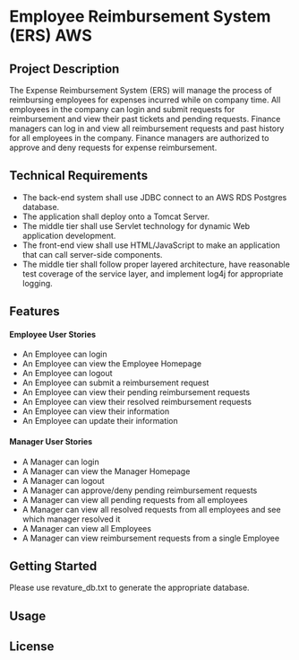 # Employee Reimbursement System (ERS) AWS

## Project Description

The Expense Reimbursement System (ERS) will manage the process of reimbursing employees for expenses incurred while on company time. All employees in the company can login and submit requests for reimbursement and view their past tickets and pending requests. Finance managers can log in and view all reimbursement requests and past history for all employees in the company. Finance managers are authorized to approve and deny requests for expense reimbursement.

## Technical Requirements

* The back-end system shall use JDBC connect to an AWS RDS Postgres database.
* The application shall deploy onto a Tomcat Server.
* The middle tier shall use Servlet technology for dynamic Web application development.
* The front-end view shall use HTML/JavaScript to make an application that can call server-side components.
* The middle tier shall follow proper layered architecture, have reasonable test coverage of the service layer, and implement log4j for appropriate logging.

## Features

#### Employee User Stories
* An Employee can login
* An Employee can view the Employee Homepage
* An Employee can logout
* An Employee can submit a reimbursement request
* An Employee can view their pending reimbursement requests
* An Employee can view their resolved reimbursement requests
* An Employee can view their information
* An Employee can update their information

#### Manager User Stories

* A Manager can login
* A Manager can view the Manager Homepage
* A Manager can logout
* A Manager can approve/deny pending reimbursement requests
* A Manager can view all pending requests from all employees
* A Manager can view all resolved requests from all employees and see which manager resolved it
* A Manager can view all Employees
* A Manager can view reimbursement requests from a single Employee

## Getting Started

Please use revature_db.txt to generate the appropriate database.

## Usage

## License
